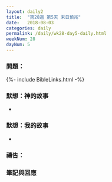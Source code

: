 ```yaml
---
layout: daily2
title:  "第28週 第5天 末日預兆"
date:   2018-08-03
categories: daily
permalink: /daily/wk28-day5-daily.html
weekNum: 28
dayNum: 5
---
```


### 問題：

{%- include BibleLinks.html -%}

### 默想：神的故事 
+ 
### 默想：我的故事 
+ 

### 禱告：

### 筆記與回應
